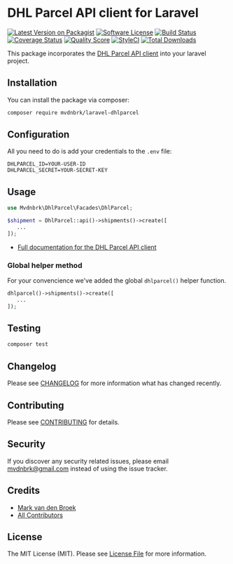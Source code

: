 # DHL Parcel API client for Laravel

[![Latest Version on Packagist][ico-version]][link-packagist]
[![Software License][ico-license]](LICENSE.md)
[![Build Status][ico-travis]][link-travis]
[![Coverage Status][ico-scrutinizer]][link-scrutinizer]
[![Quality Score][ico-code-quality]][link-code-quality]
[![StyleCI][ico-style-ci]][link-style-ci]
[![Total Downloads][ico-downloads]][link-downloads]

This package incorporates the [DHL Parcel API client](https://github.com/mvdnbrk/dhlparcel-php-api) into your laravel project.

## Installation

You can install the package via composer:

```bash
composer require mvdnbrk/laravel-dhlparcel
```

## Configuration

All you need to do is add your credentials to the `.env` file:

```
DHLPARCEL_ID=YOUR-USER-ID
DHLPARCEL_SECRET=YOUR-SECRET-KEY
```

## Usage

```php
use Mvdnbrk\DhlParcel\Facades\DhlParcel;

$shipment = DhlParcel::api()->shipments()->create([
   ...
]);
```

* [Full documentation for the DHL Parcel API client](https://github.com/mvdnbrk/dhlparcel-php-api)

### Global helper method

For your convencience we've added the global `dhlparcel()` helper function.

```php
dhlparcel()->shipments()->create([
   ...
]);
```

## Testing

``` bash
composer test
```
## Changelog

Please see [CHANGELOG](CHANGELOG.md) for more information what has changed recently.

## Contributing

Please see [CONTRIBUTING](.github/CONTRIBUTING.md) for details.

## Security

If you discover any security related issues, please email mvdnbrk@gmail.com instead of using the issue tracker.

## Credits

- [Mark van den Broek][link-author]
- [All Contributors][link-contributors]

## License

The MIT License (MIT). Please see [License File](LICENSE.md) for more information.

[ico-version]: https://img.shields.io/packagist/v/mvdnbrk/laravel-dhlparcel.svg?style=flat-square
[ico-license]: https://img.shields.io/badge/license-MIT-brightgreen.svg?style=flat-square
[ico-travis]: https://img.shields.io/travis/mvdnbrk/laravel-dhlparcel/master.svg?style=flat-square
[ico-scrutinizer]: https://img.shields.io/scrutinizer/coverage/g/mvdnbrk/laravel-dhlparcel.svg?style=flat-square
[ico-code-quality]: https://img.shields.io/scrutinizer/g/mvdnbrk/laravel-dhlparcel.svg?style=flat-square
[ico-style-ci]: https://styleci.io/repos/220024174/shield?branch=master
[ico-downloads]: https://img.shields.io/packagist/dt/mvdnbrk/laravel-dhlparcel.svg?style=flat-square

[link-packagist]: https://packagist.org/packages/mvdnbrk/laravel-dhlparcel
[link-travis]: https://travis-ci.org/mvdnbrk/laravel-dhlparcel
[link-scrutinizer]: https://scrutinizer-ci.com/g/mvdnbrk/laravel-dhlparcel/code-structure
[link-code-quality]: https://scrutinizer-ci.com/g/mvdnbrk/laravel-dhlparcel
[link-style-ci]: https://styleci.io/repos/221086654
[link-downloads]: https://packagist.org/packages/mvdnbrk/laravel-dhlparcel
[link-author]: https://github.com/mvdnbrk
[link-contributors]: ../../contributors
